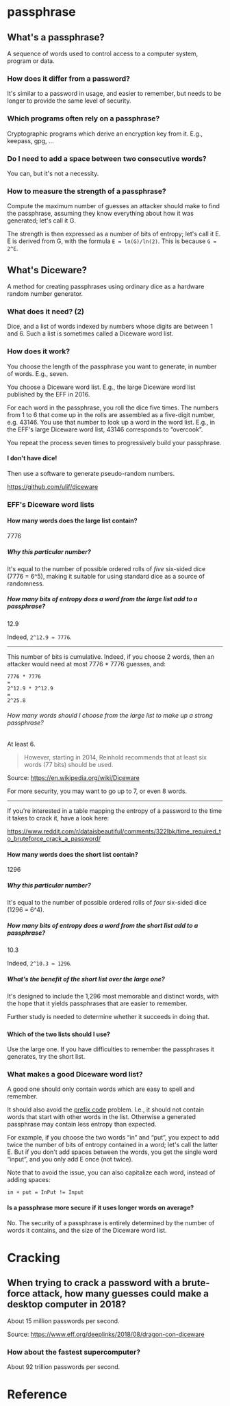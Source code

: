 # passphrase
## What's a passphrase?

A sequence  of words  used to control  access to a  computer system,  program or
data.

### How does it differ from a password?

It's similar  to a password in  usage, and easier  to remember, but needs  to be
longer to provide the same level of security.

### Which programs often rely on a passphrase?

Cryptographic programs which derive an encryption key from it.
E.g., keepass, gpg, ...

### Do I need to add a space between two consecutive words?

You can, but it's not a necessity.

### How to measure the strength of a passphrase?

Compute  the maximum  number of  guesses  an attacker  should make  to find  the
passphrase, assuming they know everything about how it was generated; let's call
it G.

The strength is then expressed as a number of bits of entropy; let's call it E.
E is derived from G, with the formula `E = ln(G)/ln(2)`.
This is because `G = 2^E`.

###
## What's Diceware?

A  method for  creating passphrases  using ordinary  dice as  a hardware  random
number generator.

### What does it need?  (2)

Dice, and a list of words indexed by numbers whose digits are between 1 and 6.
Such a list is sometimes called a Diceware word list.

### How does it work?

You choose the length of the passphrase you want to generate, in number of words.
E.g., seven.

You choose a Diceware word list.
E.g., the large Diceware word list published by the EFF in 2016.

For each word in the passphrase, you roll the dice five times.
The numbers from 1 to 6 that come  up in the rolls are assembled as a five-digit
number, e.g. 43146.
You use that number to look up a word in the word list.
E.g., in the EFF's large Diceware word list, 43146 corresponds to “overcook”.

You repeat the process seven times to progressively build your passphrase.

#### I don't have dice!

Then use a software to generate pseudo-random numbers.

<https://github.com/ulif/diceware>

###
### EFF's Diceware word lists
#### How many words does the large list contain?

7776

##### Why this particular number?

It's equal to the number of possible  ordered rolls of *five* six-sided dice (7776
= 6^5), making it suitable for using standard dice as a source of randomness.

####
##### How many bits of entropy does a word from the large list add to a passphrase?

12.9

Indeed, `2^12.9 ≈ 7776`.

---

This number of bits is cumulative.
Indeed, if you choose  2 words, then an attacker would need at  most 7776 * 7776
guesses, and:

    7776 * 7776
    ≈
    2^12.9 * 2^12.9
    =
    2^25.8

###### How many words should I choose from the large list to make up a strong passphrase?

At least 6.

> However, starting  in 2014, Reinhold  recommends that  at least six  words (77
> bits) should be used.

Source: <https://en.wikipedia.org/wiki/Diceware>

For more security, you may want to go up to 7, or even 8 words.

---

If you're interested in a table mapping the entropy of a password to the time it
takes to crack it, have a look here:

<https://www.reddit.com/r/dataisbeautiful/comments/322lbk/time_required_to_bruteforce_crack_a_password/>

####
#### How many words does the short list contain?

1296

##### Why this particular number?

It's equal to the number of possible ordered rolls of *four* six-sided dice (1296 = 6^4).

##### How many bits of entropy does a word from the short list add to a passphrase?

10.3

Indeed, `2^10.3 ≈ 1296`.

##### What's the benefit of the short list over the large one?

It's designed to  include the 1,296 most memorable and  distinct words, with the
hope that it yields passphrases that are easier to remember.

Further study is needed to determine whether it succeeds in doing that.

#####
#### Which of the two lists should I use?

Use the large one.
If you have difficulties to remember the passphrases it generates, try the short
list.

###
### What makes a good Diceware word list?

A good one should only contain words which are easy to spell and remember.

It should also avoid the [prefix code][1] problem.
I.e., it should not contain words that start with other words in the list.
Otherwise a generated passphrase may contain less entropy than expected.

For example, if you choose the two words “in” and “put”, you expect to add twice
the number of bits of entropy contained in a word; let's call the latter E.
But if you don't add spaces between  the words, you get the single word “input”,
and you only add E once (not twice).

Note that  to avoid  the issue, you  can also capitalize  each word,  instead of
adding spaces:

    in + put = InPut != Input

#### Is a passphrase more secure if it uses longer words on average?

No.
The security of  a passphrase is entirely  determined by the number  of words it
contains, and the size of the Diceware word list.

###
# Cracking
## When trying to crack a password with a brute-force attack, how many guesses could make a desktop computer in 2018?

About 15 million passwords per second.

Source: <https://www.eff.org/deeplinks/2018/08/dragon-con-diceware>

### How about the fastest supercomputer?

About 92 trillion passwords per second.

##
# Reference

[1]: https://en.wikipedia.org/wiki/Prefix_code

